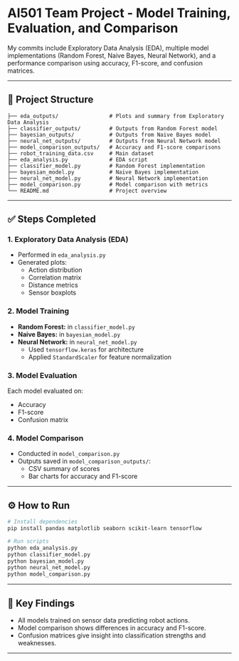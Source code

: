 
# AI501 Team Project - Model Training, Evaluation, and Comparison

My commits include Exploratory Data Analysis (EDA), multiple model implementations (Random Forest, Naive Bayes, Neural Network), and a performance comparison using accuracy, F1-score, and confusion matrices.

---

## 📁 Project Structure

```
├── eda_outputs/                # Plots and summary from Exploratory Data Analysis
├── classifier_outputs/         # Outputs from Random Forest model
├── bayesian_outputs/           # Outputs from Naive Bayes model
├── neural_net_outputs/         # Outputs from Neural Network model
├── model_comparison_outputs/   # Accuracy and F1-score comparisons
├── robot_training_data.csv     # Main dataset
├── eda_analysis.py             # EDA script
├── classifier_model.py         # Random Forest implementation
├── bayesian_model.py           # Naive Bayes implementation
├── neural_net_model.py         # Neural Network implementation
├── model_comparison.py         # Model comparison with metrics
└── README.md                   # Project overview
```

---

## ✅ Steps Completed

### 1. Exploratory Data Analysis (EDA)
- Performed in `eda_analysis.py`
- Generated plots:
  - Action distribution
  - Correlation matrix
  - Distance metrics
  - Sensor boxplots

### 2. Model Training
- **Random Forest:** in `classifier_model.py`
- **Naive Bayes:** in `bayesian_model.py`
- **Neural Network:** in `neural_net_model.py`
  - Used `tensorflow.keras` for architecture
  - Applied `StandardScaler` for feature normalization

### 3. Model Evaluation
Each model evaluated on:
- Accuracy
- F1-score
- Confusion matrix

### 4. Model Comparison
- Conducted in `model_comparison.py`
- Outputs saved in `model_comparison_outputs/`:
  - CSV summary of scores
  - Bar charts for accuracy and F1-score

---

## ⚙️ How to Run

```bash
# Install dependencies
pip install pandas matplotlib seaborn scikit-learn tensorflow

# Run scripts
python eda_analysis.py
python classifier_model.py
python bayesian_model.py
python neural_net_model.py
python model_comparison.py
```

---

## 🧠 Key Findings

- All models trained on sensor data predicting robot actions.
- Model comparison shows differences in accuracy and F1-score.
- Confusion matrices give insight into classification strengths and weaknesses.

---

